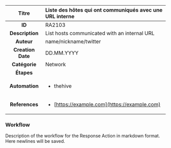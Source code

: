| Titre                       | Liste des hôtes qui ont communiqués avec une URL interne         |
|:---------------------------:|:--------------------|
| **ID**                      | RA2103            |
| **Description**             | List hosts communicated with an internal URL   |
| **Auteur**                  | name/nickname/twitter        |
| **Creation Date**           | DD.MM.YYYY |
| **Catégorie**                | Network      |
| **Étapes**                   || 
| **Automation** |<ul><li>thehive</li></ul>|
| **References** |<ul><li>[https://example.com](https://example.com)</li></ul>|

### Workflow

Description of the workflow for the Response Action in markdown format.  
Here newlines will be saved.
